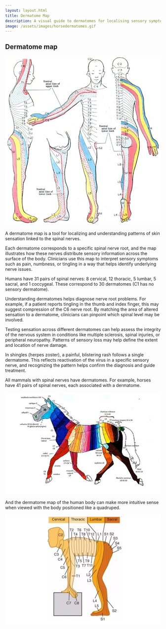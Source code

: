 ```yaml
---
layout: layout.html
title: Dermatome Map
description: A visual guide to dermatomes for localising sensory symptoms and identifying spinal nerve involvement. Includes clinical examples, neuroanatomy reference, and comparative dermatome mapping in humans and horses.
image: /assets/images/horsedermatomes.gif
---
```


<h2>Dermatome map</h2>

<img src="/assets/images/dermatome2.png">
<br>
<br>
A dermatome map is a tool for localizing and understanding patterns of skin sensation linked to the spinal nerves.

Each dermatome corresponds to a specific spinal nerve root, and the map illustrates how these nerves distribute sensory information across the surface of the body. Clinicians use this map to interpret sensory symptoms such as pain, numbness, or tingling in a way that helps identify underlying nerve issues.

Humans have 31 pairs of spinal nerves: 8 cervical, 12 thoracic, 5 lumbar, 5 sacral, and 1 coccygeal. These correspond to 30 dermatomes (C1 has no sensory dermatome).

Understanding dermatomes helps diagnose nerve root problems. For example, if a patient reports tingling in the thumb and index finger, this may suggest compression of the C6 nerve root. By matching the area of altered sensation to a dermatome, clinicians can pinpoint which spinal level may be involved.

Testing sensation across different dermatomes can help assess the integrity of the nervous system in conditions like multiple sclerosis, spinal injuries, or peripheral neuropathy. Patterns of sensory loss may help define the extent and location of nerve damage.

In shingles (herpes zoster), a painful, blistering rash follows a single dermatome. This reflects reactivation of the virus in a specific sensory nerve, and recognizing the pattern helps confirm the diagnosis and guide treatment.

All mammals with spinal nerves have dermatomes. For example, horses have 41 pairs of spinal nerves, each associated with a dermatome.

<img src="/assets/images/horsedermatomes.gif">

And the dermatome map of the human body can make more intuitive sense when viewed with the body positioned like a quadruped.

<img src="/assets/images/dermatome.png">
